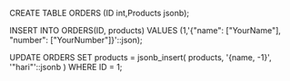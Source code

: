 CREATE TABLE ORDERS (ID int,Products jsonb);

INSERT INTO ORDERS(ID, products) VALUES (1,'{"name": ["YourName"], "number": ["YourNumber"]}'::json);

UPDATE ORDERS
SET products = jsonb_insert(
    products,
    '{name, -1}',
    '"hari"'::jsonb
)
WHERE ID = 1;

